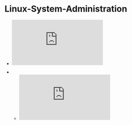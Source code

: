 # Linux-System-Administration


* ![Basic Networking on Virtual Machines](https://github.com/aykseldi/Linux-System-Administration/blob/master/01.%20Basic%20Networking%20in%20Virtual%20Machines.md)


* * ![BHardware Virtualization](https://github.com/aykseldi/Linux-System-Administration/blob/master/2.%20Hardware%20Virtualization.md)
